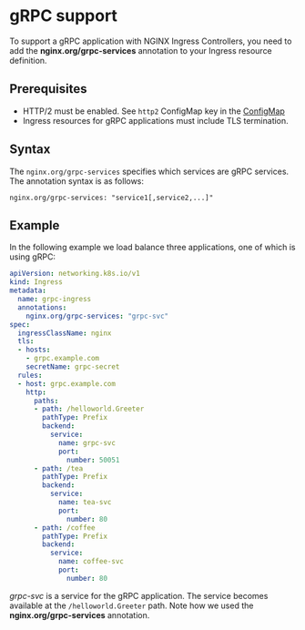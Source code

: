 # gRPC support

To support a gRPC application with NGINX Ingress Controllers, you need to add the **nginx.org/grpc-services** annotation to your Ingress resource definition.

## Prerequisites

* HTTP/2 must be enabled. See `http2` ConfigMap key in the [ConfigMap](https://docs.nginx.com/nginx-ingress-controller/configuration/global-configuration/configmap-resource/#listeners)
* Ingress resources for gRPC applications must include TLS termination.

## Syntax

The `nginx.org/grpc-services` specifies which services are gRPC services. The annotation syntax is as follows:
```
nginx.org/grpc-services: "service1[,service2,...]"
```

## Example

In the following example we load balance three applications, one of which is using gRPC:
```yaml
apiVersion: networking.k8s.io/v1
kind: Ingress
metadata:
  name: grpc-ingress
  annotations:
    nginx.org/grpc-services: "grpc-svc"
spec:
  ingressClassName: nginx
  tls:
  - hosts:
    - grpc.example.com
    secretName: grpc-secret
  rules:
  - host: grpc.example.com
    http:
      paths:
      - path: /helloworld.Greeter
        pathType: Prefix
        backend:
          service:
            name: grpc-svc
            port:
              number: 50051
      - path: /tea
        pathType: Prefix
        backend:
          service:
            name: tea-svc
            port:
              number: 80
      - path: /coffee
        pathType: Prefix
        backend:
          service:
            name: coffee-svc
            port:
              number: 80
```
*grpc-svc* is a service for the gRPC application. The service becomes available at the `/helloworld.Greeter` path. Note how we used the **nginx.org/grpc-services** annotation.

